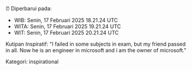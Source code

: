 ⏰ Diperbarui pada:
- WIB: Senin, 17 Februari 2025 18.21.24 UTC
- WITA: Senin, 17 Februari 2025 19.21.24 UTC
- WIT: Senin, 17 Februari 2025 20.21.24 UTC

Kutipan Inspiratif:
"I failed in some subjects in exam, but my friend passed in all. Now he is an engineer in microsoft and i am the owner of microsoft."


Kategori: inspirational

